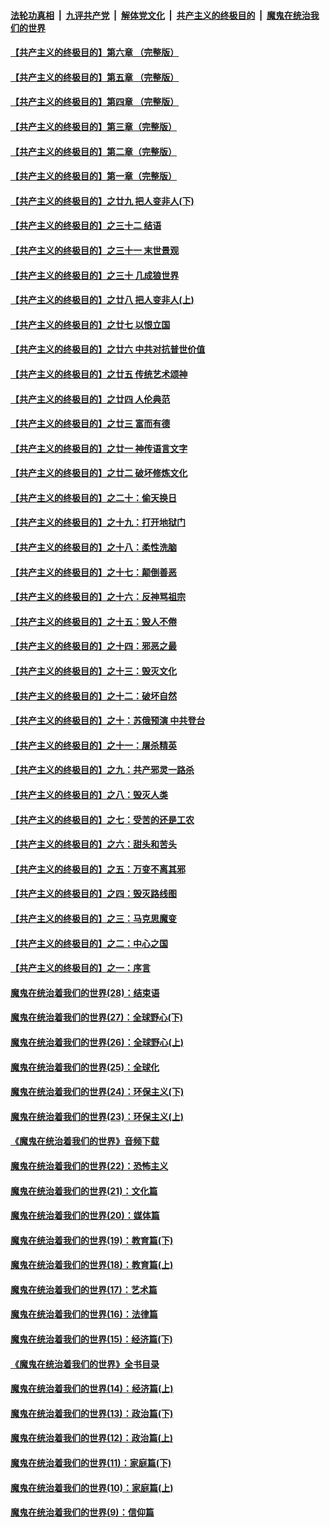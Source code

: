 

####  [法轮功真相](../../../../basic/blob/master/README.md?t=06221131) &nbsp;|&nbsp; [九评共产党](../../../../9ping.md/blob/master/README.md?t=06221131) &nbsp;|&nbsp; [解体党文化](../../../../jtdwh.md/blob/master/README.md?t=06221131)  &nbsp;|&nbsp; [共产主义的终极目的](../../../../gczydzjmd.md/blob/master/README.md?t=06221131) &nbsp;|&nbsp; [魔鬼在统治我们的世界](../../../../mgztzwmdsj.md/blob/master/README.md?t=06221131) 

#### [【共产主义的终极目的】第六章 （完整版）](../pages/nsc422/n11428913.md?t=06221131) 

#### [【共产主义的终极目的】第五章 （完整版）](../pages/nsc422/n11428912.md?t=06221131) 

#### [【共产主义的终极目的】第四章 （完整版）](../pages/nsc422/n11428907.md?t=06221131) 

#### [【共产主义的终极目的】第三章（完整版）](../pages/nsc422/n11428848.md?t=06221131) 

#### [【共产主义的终极目的】第二章（完整版）](../pages/nsc422/n11428831.md?t=06221131) 

#### [【共产主义的终极目的】第一章（完整版）](../pages/nsc422/n11417651.md?t=06221131) 

#### [【共产主义的终极目的】之廿九 把人变非人(下)](../pages/nsc422/n11344140.md?t=06221131) 

#### [【共产主义的终极目的】之三十二 结语](../pages/nsc422/n11360535.md?t=06221131) 

#### [【共产主义的终极目的】之三十一 末世景观](../pages/nsc422/n11351129.md?t=06221131) 

#### [【共产主义的终极目的】之三十 几成狼世界](../pages/nsc422/n11348280.md?t=06221131) 

#### [【共产主义的终极目的】之廿八 把人变非人(上)](../pages/nsc422/n11340492.md?t=06221131) 

#### [【共产主义的终极目的】之廿七 以恨立国](../pages/nsc422/n11336944.md?t=06221131) 

#### [【共产主义的终极目的】之廿六 中共对抗普世价值](../pages/nsc422/n11324785.md?t=06221131) 

#### [【共产主义的终极目的】之廿五 传统艺术颂神](../pages/nsc422/n11296396.md?t=06221131) 

#### [【共产主义的终极目的】之廿四 人伦典范](../pages/nsc422/n11296397.md?t=06221131) 

#### [【共产主义的终极目的】之廿三 富而有德](../pages/nsc422/n11283598.md?t=06221131) 

#### [【共产主义的终极目的】之廿一 神传语言文字](../pages/nsc422/n11263265.md?t=06221131) 

#### [【共产主义的终极目的】之廿二 破坏修炼文化](../pages/nsc422/n11245728.md?t=06221131) 

#### [【共产主义的终极目的】之二十：偷天换日](../pages/nsc422/n11238846.md?t=06221131) 

#### [【共产主义的终极目的】之十九：打开地狱门](../pages/nsc422/n11206376.md?t=06221131) 

#### [【共产主义的终极目的】之十八：柔性洗脑](../pages/nsc422/n11199994.md?t=06221131) 

#### [【共产主义的终极目的】之十七：颠倒善恶](../pages/nsc422/n11179782.md?t=06221131) 

#### [【共产主义的终极目的】之十六：反神骂祖宗](../pages/nsc422/n11166798.md?t=06221131) 

#### [【共产主义的终极目的】之十五：毁人不倦](../pages/nsc422/n11166792.md?t=06221131) 

#### [【共产主义的终极目的】之十四：邪恶之最](../pages/nsc422/n11150249.md?t=06221131) 

#### [【共产主义的终极目的】之十三：毁灭文化](../pages/nsc422/n11135227.md?t=06221131) 

#### [【共产主义的终极目的】之十二：破坏自然](../pages/nsc422/n11135214.md?t=06221131) 

#### [【共产主义的终极目的】之十：苏俄预演 中共登台](../pages/nsc422/n11118424.md?t=06221131) 

#### [【共产主义的终极目的】之十一：屠杀精英](../pages/nsc422/n11118442.md?t=06221131) 

#### [【共产主义的终极目的】之九：共产邪灵一路杀](../pages/nsc422/n11114139.md?t=06221131) 

#### [【共产主义的终极目的】之八：毁灭人类](../pages/nsc422/n11108503.md?t=06221131) 

#### [【共产主义的终极目的】之七：受苦的还是工农](../pages/nsc422/n11101809.md?t=06221131) 

#### [【共产主义的终极目的】之六：甜头和苦头](../pages/nsc422/n11096971.md?t=06221131) 

#### [【共产主义的终极目的】之五：万变不离其邪](../pages/nsc422/n11091285.md?t=06221131) 

#### [【共产主义的终极目的】之四：毁灭路线图](../pages/nsc422/n11086284.md?t=06221131) 

#### [【共产主义的终极目的】之三：马克思魔变](../pages/nsc422/n11061941.md?t=06221131) 

#### [【共产主义的终极目的】之二：中心之国](../pages/nsc422/n11047728.md?t=06221131) 

#### [【共产主义的终极目的】之一：序言](../pages/nsc422/n11086077.md?t=06221131) 

#### [魔鬼在统治着我们的世界(28)：结束语](../pages/nsc422/n10936246.md?t=06221131) 

#### [魔鬼在统治着我们的世界(27)：全球野心(下)](../pages/nsc422/n10928319.md?t=06221131) 

#### [魔鬼在统治着我们的世界(26)：全球野心(上)](../pages/nsc422/n10900318.md?t=06221131) 

#### [魔鬼在统治着我们的世界(25)：全球化](../pages/nsc422/n10788205.md?t=06221131) 

#### [魔鬼在统治着我们的世界(24)：环保主义(下)](../pages/nsc422/n10695307.md?t=06221131) 

#### [魔鬼在统治着我们的世界(23)：环保主义(上)](../pages/nsc422/n10688613.md?t=06221131) 

#### [《魔鬼在统治着我们的世界》音频下载](../pages/nsc422/n10635553.md?t=06221131) 

#### [魔鬼在统治着我们的世界(22)：恐怖主义](../pages/nsc422/n10614727.md?t=06221131) 

#### [魔鬼在统治着我们的世界(21)：文化篇](../pages/nsc422/n10597706.md?t=06221131) 

#### [魔鬼在统治着我们的世界(20)：媒体篇](../pages/nsc422/n10586579.md?t=06221131) 

#### [魔鬼在统治着我们的世界(19)：教育篇(下)](../pages/nsc422/n10564808.md?t=06221131) 

#### [魔鬼在统治着我们的世界(18)：教育篇(上)](../pages/nsc422/n10526970.md?t=06221131) 

#### [魔鬼在统治着我们的世界(17)：艺术篇](../pages/nsc422/n10499093.md?t=06221131) 

#### [魔鬼在统治着我们的世界(16)：法律篇](../pages/nsc422/n10485969.md?t=06221131) 

#### [魔鬼在统治着我们的世界(15)：经济篇(下)](../pages/nsc422/n10469975.md?t=06221131) 

#### [《魔鬼在统治着我们的世界》全书目录](../pages/nsc422/n10464261.md?t=06221131) 

#### [魔鬼在统治着我们的世界(14)：经济篇(上)](../pages/nsc422/n10457370.md?t=06221131) 

#### [魔鬼在统治着我们的世界(13)：政治篇(下)](../pages/nsc422/n10448270.md?t=06221131) 

#### [魔鬼在统治着我们的世界(12)：政治篇(上)](../pages/nsc422/n10444576.md?t=06221131) 

#### [魔鬼在统治着我们的世界(11)：家庭篇(下)](../pages/nsc422/n10440961.md?t=06221131) 

#### [魔鬼在统治着我们的世界(10)：家庭篇(上)](../pages/nsc422/n10435448.md?t=06221131) 

#### [魔鬼在统治着我们的世界(9)：信仰篇](../pages/nsc422/n10432159.md?t=06221131) 

